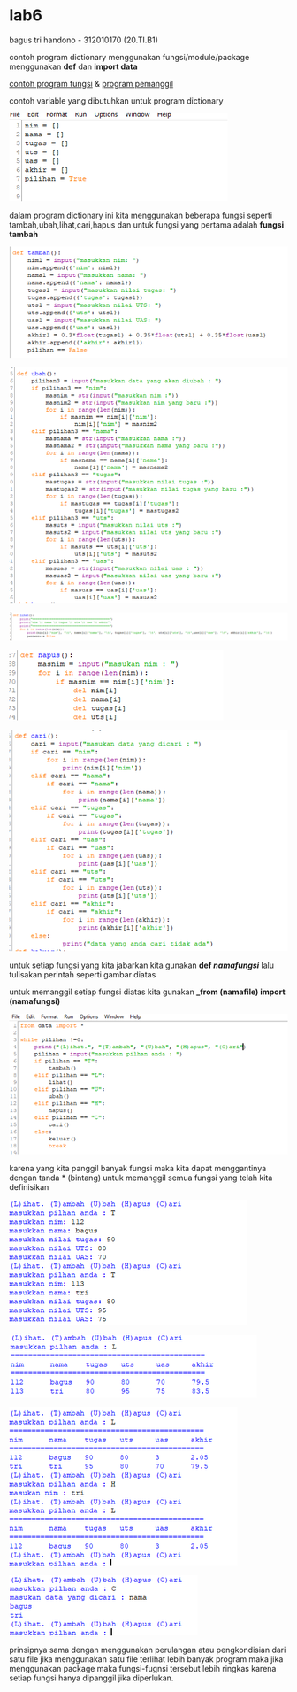# lab6

bagus tri handono - 312010170 (20.TI.B1)

contoh program dictionary menggunakan fungsi/module/package menggunakan **def** dan **import data**

[contoh program fungsi](https://github.com/nanoetc/lab6/blob/master/lab6/data.py) & [program pemanggil](https://github.com/nanoetc/lab6/blob/master/lab6/hasill.py)

contoh variable yang dibutuhkan untuk program dictionary 

![variable](https://github.com/nanoetc/lab6/blob/master/lab6/variable.png)

dalam program dictionary ini kita menggunakan beberapa fungsi seperti tambah,ubah,lihat,cari,hapus
dan untuk fungsi yang pertama adalah **fungsi tambah**

![fungsi tambah](https://github.com/nanoetc/lab6/blob/master/lab6/fungsitambah.png)

![funsi ubah](https://github.com/nanoetc/lab6/blob/master/lab6/fungsiubah.png)

![fungsi lihat](https://github.com/nanoetc/lab6/blob/master/lab6/fungsilihat.png)

![fungsi hapus](https://github.com/nanoetc/lab6/blob/master/lab6/fungsihapus.png)

![fungsi cari](https://github.com/nanoetc/lab6/blob/master/lab6/fungsicari.png)

untuk setiap fungsi yang kita jabarkan kita gunakan **def _namafungsi_** lalu tulisakan perintah seperti gambar diatas

untuk memanggil setiap fungsi diatas kita gunakan **_from (namafile) import (namafungsi)**

![memanggil data](https://github.com/nanoetc/lab6/blob/master/lab6/gambarfungsipanggilan.png)

karena yang kita panggil banyak fungsi maka kita dapat menggantinya dengan tanda * (bintang) untuk memanggil semua fungsi yang telah kita definisikan

![gambar hasil](https://github.com/nanoetc/lab6/blob/master/lab6/hasilfungsitambah.png)

![gambar hasil lihat](https://github.com/nanoetc/lab6/blob/master/lab6/hasilfungsilihat.png)

![gambar hasil hapus](https://github.com/nanoetc/lab6/blob/master/lab6/hasilfungsihapus.png)

![gambar hasil cari](https://github.com/nanoetc/lab6/blob/master/lab6/hasilfungsicari.png)

prinsipnya sama dengan menggunakan perulangan atau pengkondisian dari satu file 
jika menggunakan satu file terlihat lebih banyak program maka jika menggunakan package maka fungsi-fugnsi tersebut lebih
ringkas karena setiap fungsi hanya dipanggil jika diperlukan.




